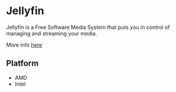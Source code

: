 # Jellyfin

Jellyfin is a Free Software Media System that puts you in control of managing and streaming your media.

More info [here](https://github.com/jellyfin/jellyfin)

## Platform

- AMD
- Intel

